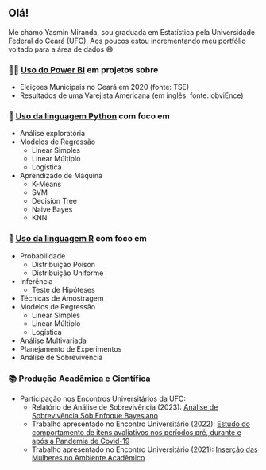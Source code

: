 ## Olá! 

</h1> Me chamo Yasmin Miranda, sou graduada em Estatística pela Universidade Federal do Ceará (UFC). Aos poucos estou incrementando meu portfólio voltado para a área de dados 😄 </h1>

<!-- 
### 📊 Projetos de Análise de Dados:
- Análise de Sobrevivência de Pacientes com Hepatite Viral Aguda (Dados Reais)
- Análise para aumento de vendas (Dados Fictícios)
- Predição de notas SAT (Vestibular dos EUA) a partir do GPA (Dados Fictícios)
- Predição de Admissao em Faculdade a partir da nota SAT (Vestibular dos EUA) e do Gênero da pessoa (Dados Fictícios)
- Agrupamento de Países (Dados Fictícios)
- Agrupamento de Clientes de um Supermercado (Dados Fictícios)
-->

### 👩‍💻 [Uso do Power BI](https://github.com/ymirandan/projetos-pbi) em projetos sobre
- Eleiçoes Municipais no Ceará em 2020 (fonte: TSE)
- Resultados de uma Varejista Americana (em inglês. fonte: obviEnce)
<!-- 
- Veículos Subtraídos em São Paulo entre 2022 e 2023 (fonte: SSP-SP) 
-->

### 🤖 [Uso da linguagem Python](https://github.com/ymirandan/projetosPython) com foco em
- Análise exploratória 
- Modelos de Regressão
  - Linear Simples
  - Linear Múltiplo
  - Logística
- Aprendizado de Máquina
   - K-Means
   - SVM
   - Decision Tree
   - Naive Bayes
   - KNN

### 🏫 [Uso da linguagem R](https://github.com/ymirandan/projetosR) com foco em
- Probabilidade
  - Distribuição Poison
  - Distribuição Uniforme
- Inferência
  - Teste de Hipóteses
- Técnicas de Amostragem
- Modelos de Regressão 
  - Linear Simples
  - Linear Múltiplo
  - Logística
- Análise Multivariada
- Planejamento de Experimentos
- Análise de Sobrevivência
<!-- 
- Estatística Não Paramétrica
-->
### 📚 Produção Acadêmica e Científica
- Participação nos Encontros Universitários da UFC:
  - Relatório de Análise de Sobrevivência (2023): [Análise de Sobrevivência Sob Enfoque Bayesiano](https://drive.google.com/file/d/1dZR6vYyK5W_71n5TNyX_rv1geiP9Jo4b/view?usp=sharing)
  - Trabalho apresentado no Encontro Universitário (2022): [Estudo do comportamento de itens avaliativos nos períodos pré, durante e após a Pandemia de Covid-19](http://periodicos.ufc.br/eu/article/view/87885)
  - Trabalho apresentado no Encontro Universitário (2021): [Inserção das Mulheres no Ambiente Acadêmico](http://periodicos.ufc.br/eu/article/view/64111)
